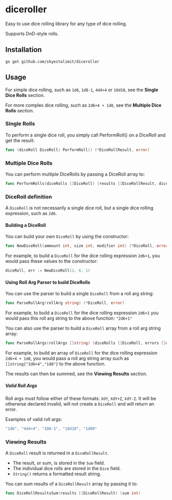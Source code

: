 # diceroller

Easy to use dice rolling library for any type of dice rolling. 

Supports DnD-style rolls.

## Installation

```
go get github.com/skyestalimit/diceroller
```

## Usage

For simple dice rolling, such as `1d6`, `1d8-1`, `4d4+4` or `10d10`, see the **Single Dice Rolls** section.

For more complex dice rolling, such as `2d6+4 + 1d8`, see the **Multiple Dice Rolls** section.

### Single Rolls

To perform a single dice roll, you simply call PerformRoll() on a DiceRoll and get the result:

```go
func (diceRoll DiceRoll) PerformRoll() (*DiceRollResult, error)
```

### Multiple Dice Rolls

You can perform multiple DiceRolls by passing a DiceRoll array to:

```go
func PerformRolls(diceRolls []DiceRoll) (results []DiceRollResult, diceErrs []error)
```

### DiceRoll definition

A `DiceRoll` is not necessarily a single dice roll, but a single dice rolling expression, such as `2d6`.

#### Building a DiceRoll

You can build your own `DiceRoll` by using the constructor:

```go
func NewDiceRoll(ammount int, size int, modifier int) (*DiceRoll, error)
```

For example, to build a `DiceRoll` for the dice rolling expression `2d6+1`, you would pass these values to the constructor:

```go
diceRoll, err := NewDiceRoll(2, 6, 1)
```

#### Using Roll Arg Parser to build DiceRolls

You can use the parser to build a single `DiceRoll` from a roll arg string:

```go
func ParseRollArg(rollArg string) (*DiceRoll, error)
```

For example, to build a `DiceRoll` for the dice rolling expression `2d6+1` you would pass this roll arg string to the above function: `"2d6+1"`

You can also use the parser to build a `DiceRoll` array from a roll arg string array:

```go
func ParseRollArgs(rollArgs []string) (diceRolls []DiceRoll, errors []error)
```

For example, to build an array of `DiceRoll` for the dice rolling expression `2d6+4 + 1d8`, you would pass a roll arg string array such as `[]string{"2d6+4","1d8"}` to the above function.

The results can then be summed, see the **Viewing Results** section.

##### Valid Roll Args

Roll args must follow either of these formats: `XdY`, `XdY+Z`, `XdY-Z`.
It will be otherwise declared invalid, will not create a `DiceRoll` and will return an error.

Examples of valid roll args:

```go
"1d6", "4d4+4", "1D8-1", "10d10", "1d00"
```

### Viewing Results

A `DiceRoll` result is returned in a `DiceRollResult`. 
* The result, or sum, is stored in the `Sum` field.
* The individual dice rolls are stored in the `Dice` field. 
* `String()` returns a formatted result string.

You can sum results of a `DiceRollResult` array by passing it to:

```go
func DiceRollResultsSum(results []DiceRollResult) (sum int)
``` 